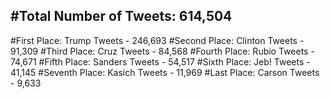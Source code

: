 #Total Number of Tweets: 614,504 
---
#First Place: Trump Tweets - 246,693
#Second Place: Clinton Tweets - 91,309
#Third Place: Cruz Tweets - 84,568
#Fourth Place: Rubio Tweets - 74,671
#Fifth Place: Sanders Tweets - 54,517
#Sixth Place: Jeb! Tweets - 41,145
#Seventh Place: Kasich Tweets - 11,969
#Last Place: Carson Tweets - 9,633
